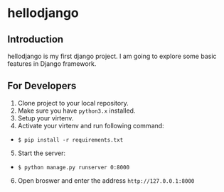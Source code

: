 # hellodjango
## Introduction
hellodjango is my first django project. I am going to explore some basic features in Django framework.

## For Developers
1. Clone project to your local repository.
2. Make sure you have `python3.x` installed.
3. Setup your virtenv.
4. Activate your virtenv and run following command:
  * `$ pip install -r requirements.txt`
5. Start the server:
  * `$ python manage.py runserver 0:8000`
6. Open broswer and enter the address `http://127.0.0.1:8000`
